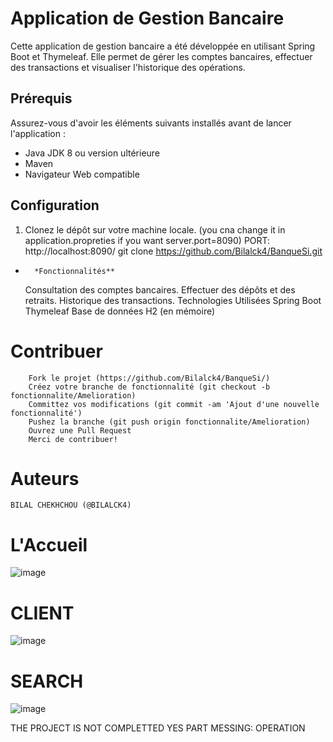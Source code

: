 # Application de Gestion Bancaire

Cette application de gestion bancaire a été développée en utilisant Spring Boot et Thymeleaf. Elle permet de gérer les comptes bancaires, effectuer des transactions et visualiser l'historique des opérations.

## Prérequis

Assurez-vous d'avoir les éléments suivants installés avant de lancer l'application :
- Java JDK 8 ou version ultérieure
- Maven
- Navigateur Web compatible

## Configuration

1. Clonez le dépôt sur votre machine locale. (you cna change it in application.propreties if you want server.port=8090)
PORT: http://localhost:8090/
git clone https://github.com/Bilalck4/BanqueSi.git

*       *Fonctionnalités**
    Consultation des comptes bancaires.
    Effectuer des dépôts et des retraits.
    Historique des transactions.
        Technologies Utilisées
    Spring Boot
    Thymeleaf
    Base de données H2 (en mémoire)
# Contribuer

        Fork le projet (https://github.com/Bilalck4/BanqueSi/)
        Créez votre branche de fonctionnalité (git checkout -b fonctionnalite/Amelioration)
        Committez vos modifications (git commit -am 'Ajout d'une nouvelle fonctionnalité')
        Pushez la branche (git push origin fonctionnalite/Amelioration)
        Ouvrez une Pull Request
        Merci de contribuer!
    

 # Auteurs
    BILAL CHEKHCHOU (@BILALCK4)

# L'Accueil

![image](https://github.com/BILALck4/BanqueSI/assets/115404316/cb95ee6d-b0e2-4af6-938a-4c5d51b674f9)


# CLIENT


![image](https://github.com/BILALck4/BanqueSI/assets/115404316/e1efe9fc-fa9f-4393-a255-042ac1f55654)

# SEARCH


![image](https://github.com/BILALck4/BanqueSI/assets/115404316/a78bf0b9-8bb5-4812-8eee-d214b7415675)


THE PROJECT IS NOT COMPLETTED YES PART MESSING: OPERATION 
